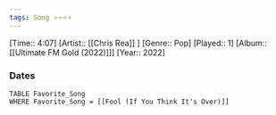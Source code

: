 ```yaml
---
tags: Song ⭐⭐⭐⭐ 
---
```

[Time:: 4:07]
[Artist:: [[Chris Rea]] ]
[Genre:: Pop]
[Played:: 1]
[Album:: [[Ultimate FM Gold (2022)]]]
[Year:: 2022]
### Dates
````dataview
TABLE Favorite_Song
WHERE Favorite_Song = [[Fool (If You Think It's Over)]]
````